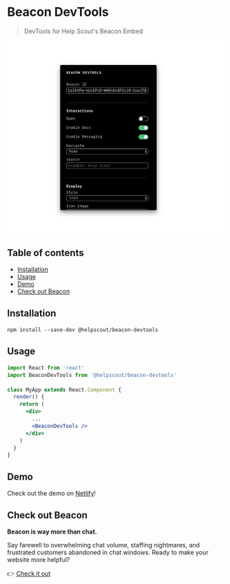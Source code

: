 # Beacon DevTools

> DevTools for Help Scout's Beacon Embed

![Beacon DevTools](https://raw.githubusercontent.com/helpscout/beacon-devtools/master/images/beacon-devtools-prev.jpg)

## Table of contents

<!-- START doctoc generated TOC please keep comment here to allow auto update -->
<!-- DON'T EDIT THIS SECTION, INSTEAD RE-RUN doctoc TO UPDATE -->

- [Installation](#installation)
- [Usage](#usage)
- [Demo](#demo)
- [Check out Beacon](#check-out-beacon)

<!-- END doctoc generated TOC please keep comment here to allow auto update -->

## Installation

```
npm install --save-dev @helpscout/beacon-devtools
```

## Usage

```jsx
import React from 'react'
import BeaconDevTools from '@helpscout/beacon-devtools'

class MyApp extends React.Component {
  render() {
    return (
      <div>
        ...
        <BeaconDevTools />
      </div>
    )
  }
}
```

## Demo

Check out the demo on [Netlify](https://beacon-devtools.netlify.com/)!

## Check out Beacon

**Beacon is way more than chat.**

Say farewell to overwhelming chat volume, staffing nightmares, and frustrated customers abandoned in chat windows. Ready to make your website more helpful?

👉 [Check it out](https://www.helpscout.net/live-chat/)
